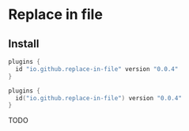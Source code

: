 # Replace in file

## Install

```groovy
plugins {
  id "io.github.replace-in-file" version "0.0.4"
}
```
```kotlin
plugins {
  id("io.github.replace-in-file") version "0.0.4"
}
```

TODO